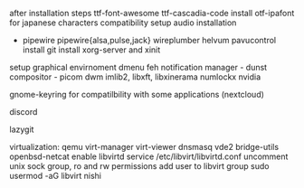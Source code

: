 after installation steps
ttf-font-awesome
ttf-cascadia-code
install otf-ipafont for japanese characters compatibility
setup audio installation
- pipewire pipewire{alsa,pulse,jack} wireplumber helvum pavucontrol
install git
install xorg-server and xinit

setup graphical envirnoment
dmenu
feh
notification manager - dunst
compositor - picom
dwm
imlib2, libxft, libxinerama
numlockx
nvidia

gnome-keyring for compatilbility with some applications (nextcloud)

discord

lazygit

virtualization:
qemu virt-manager virt-viewer dnsmasq vde2 bridge-utils openbsd-netcat
enable libvirtd service
/etc/libvirt/libvirtd.conf uncomment unix sock group, ro and rw permissions
add user to libvirt group sudo usermod -aG libvirt nishi
